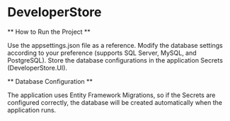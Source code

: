 # DeveloperStore

** How to Run the Project **

Use the appsettings.json file as a reference.
Modify the database settings according to your preference (supports SQL Server, MySQL, and PostgreSQL).
Store the database configurations in the application Secrets (DeveloperStore.UI).

** Database Configuration **

The application uses Entity Framework Migrations, so if the Secrets are configured correctly, the database will be created automatically when the application runs.
